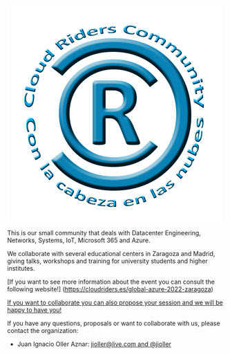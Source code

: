 [![CloudRiders.es Zaragoza](GlobalAzureZaragoza.png "CloudRiders.es Zaragoza")](https://cloudriders.es/)

This is our small community that deals with Datacenter Engineering, Networks, Systems, IoT, Microsoft 365 and Azure.

We collaborate with several educational centers in Zaragoza and Madrid, giving talks, workshops and training for university students and higher institutes.

[If you want to see more information about the event you can consult the following website!] (https://cloudriders.es/global-azure-2022-zaragoza)

[If you want to collaborate you can also propose your session and we will be happy to have you!](https://sessionize.com/global-azure-2022-zaragoza/)

If you have any questions, proposals or want to collaborate with us, please contact the organization:

* Juan Ignacio Oller Aznar: [jioller@live.com and @jioller](https://twitter.com/jioller)